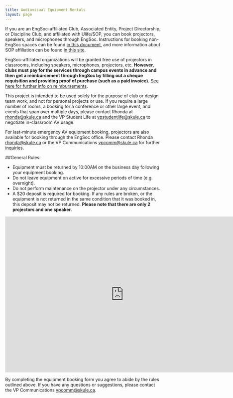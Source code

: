 ```yaml
---
title: Audiovisual Equipment Rentals
layout: page
---
```


If you are an EngSoc-affiliated Club, Associated Entity, Project Directorship, or Discipline Club, and affiliated with Ulife/SOP, you can book projectors, speakers, and microphones through EngSoc. Instructions for booking non-EngSoc spaces can be found [in this document](https://drive.google.com/file/d/1-dLtknTFG0V99_lt0c71CH72E35bExgs/view), and more information about SOP affiliation can be found [in this site](https://sop.utoronto.ca/).

EngSoc-affiliated organizations will be granted free use of projectors in classrooms, including speakers, microphones, projectors, etc. **However, clubs must pay for the services through campus events in advance and then get a reimbursement through EngSoc by filling out a cheque requisition and providing proof of purchase (such as a paid invoice).** [See here for further info on reimbursements](https://skule.ca/cheque_requisitions).

This project is intended to be used solely for the purpose of club or design team work, and not for personal projects or use. If you require a large number of rooms, a booking for a conference or other large event, and events that span over multiple days, please contact Rhonda at [rhonda@skule.ca](mailto:rhonda@skule.ca) and the VP Student Life at [vpstudentlife@skule.ca](mailto:vpstudentlife@skule.ca) to negotiate in-classroom AV usage.

For last-minute emergency AV equipment booking, projectors are also available for booking through the EngSoc office. Please contact Rhonda [rhonda@skule.ca](mailto:rhonda@skule.ca) or the VP Communications [vpcomm@skule.ca](mailto:vpcomm@skule.ca) for further inquiries. 

##General Rules:
- Equipment must be returned by 10:00AM on the business day following your equipment booking.
- Do not leave equipment on active for excessive periods of time (e.g. overnight).
- Do not perform maintenance on the projector under any circumstances.
- A $20 deposit is required for booking. If any rules are broken, or the equipment is not returned in the same condition that it was booked in, this deposit may not be returned. **Please note that there are only 2 projectors and one speaker.**
    
<iframe src="https://docs.google.com/forms/d/e/1FAIpQLSdly1UzLcSZBzDndrq8b-A0IWjfZoNJnPre40Ilvf_kE3icLw/viewform?embedded=true" width="760" height="500" frameborder="0" marginwidth="0" marginheight="0">Loading...</iframe>
    
By completing the equipment booking form you agree to abide by the rules outlined above. If you have any questions or suggestions, please contact the VP Communications [vpcomm@skule.ca](mailto:vpcomm@skule.ca).
